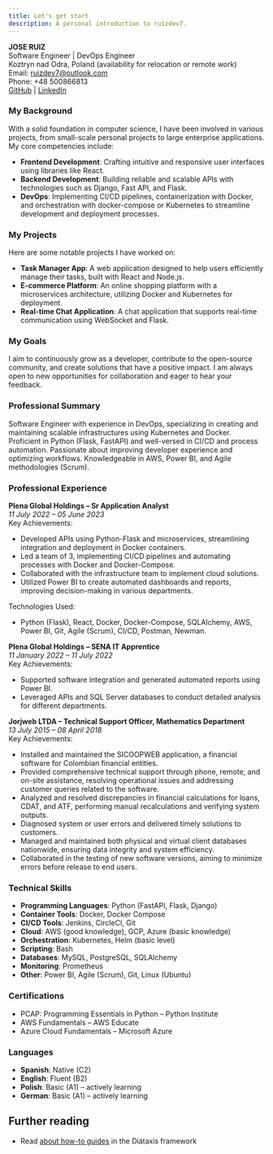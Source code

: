 ```yaml
---
title: Let's get start
description: A personal introduction to ruizdev7.
---
```


**JOSE RUIZ**  
Software Engineer | DevOps Engineer  
Koztryn nad Odra, Poland (availability for relocation or remote work)  
Email: ruizdev7@outlook.com  
Phone: +48 500866813  
[GitHub](https://github.com/Ruizdev7) | [LinkedIn](https://www.linkedin.com/in/Ruizdev7)

### My Background

With a solid foundation in computer science, I have been involved in various projects, from small-scale personal projects to large enterprise applications. My core competencies include:

- **Frontend Development**: Crafting intuitive and responsive user interfaces using libraries like React.
- **Backend Development**: Building reliable and scalable APIs with technologies such as Django, Fast API, and Flask.
- **DevOps**: Implementing CI/CD pipelines, containerization with Docker, and orchestration with docker-compose or Kubernetes to streamline development and deployment processes.

### My Projects

Here are some notable projects I have worked on:

- **Task Manager App**: A web application designed to help users efficiently manage their tasks, built with React and Node.js.
- **E-commerce Platform**: An online shopping platform with a microservices architecture, utilizing Docker and Kubernetes for deployment.
- **Real-time Chat Application**: A chat application that supports real-time communication using WebSocket and Flask.

### My Goals

I aim to continuously grow as a developer, contribute to the open-source community, and create solutions that have a positive impact. I am always open to new opportunities for collaboration and eager to hear your feedback.


### Professional Summary

Software Engineer with experience in DevOps, specializing in creating and maintaining scalable infrastructures using Kubernetes and Docker. Proficient in Python (Flask, FastAPI) and well-versed in CI/CD and process automation. Passionate about improving developer experience and optimizing workflows. Knowledgeable in AWS, Power BI, and Agile methodologies (Scrum).

### Professional Experience

**Plena Global Holdings – Sr Application Analyst**  
*11 July 2022 – 05 June 2023*  
Key Achievements:
- Developed APIs using Python-Flask and microservices, streamlining integration and deployment in Docker containers.
- Led a team of 3, implementing CI/CD pipelines and automating processes with Docker and Docker-Compose.
- Collaborated with the infrastructure team to implement cloud solutions.
- Utilized Power BI to create automated dashboards and reports, improving decision-making in various departments.

Technologies Used:
- Python (Flask), React, Docker, Docker-Compose, SQLAlchemy, AWS, Power BI, Git, Agile (Scrum), CI/CD, Postman, Newman.

**Plena Global Holdings – SENA IT Apprentice**  
*11 January 2022 – 11 July 2022*  
Key Achievements:
- Supported software integration and generated automated reports using Power BI.
- Leveraged APIs and SQL Server databases to conduct detailed analysis for different departments.

**Jorjweb LTDA – Technical Support Officer, Mathematics Department**  
*13 July 2015 – 08 April 2018*  
Key Achievements:
- Installed and maintained the SICOOPWEB application, a financial software for Colombian financial entities.
- Provided comprehensive technical support through phone, remote, and on-site assistance, resolving operational issues and addressing customer queries related to the software.
- Analyzed and resolved discrepancies in financial calculations for loans, CDAT, and ATF, performing manual recalculations and verifying system outputs.
- Diagnosed system or user errors and delivered timely solutions to customers.
- Managed and maintained both physical and virtual client databases nationwide, ensuring data integrity and system efficiency.
- Collaborated in the testing of new software versions, aiming to minimize errors before release to end users.

### Technical Skills

- **Programming Languages**: Python (FastAPI, Flask, Django)
- **Container Tools**: Docker, Docker Compose
- **CI/CD Tools**: Jenkins, CircleCI, Git
- **Cloud**: AWS (good knowledge), GCP, Azure (basic knowledge)
- **Orchestration**: Kubernetes, Helm (basic level)
- **Scripting**: Bash
- **Databases**: MySQL, PostgreSQL, SQLAlchemy
- **Monitoring**: Prometheus
- **Other**: Power BI, Agile (Scrum), Git, Linux (Ubuntu)

### Certifications

- PCAP: Programming Essentials in Python – Python Institute
- AWS Fundamentals – AWS Educate
- Azure Cloud Fundamentals – Microsoft Azure

### Languages

- **Spanish**: Native (C2)
- **English**: Fluent (B2)
- **Polish**: Basic (A1) – actively learning
- **German**: Basic (A1) – actively learning

## Further reading

- Read [about how-to guides](https://diataxis.fr/how-to-guides/) in the Diátaxis framework

